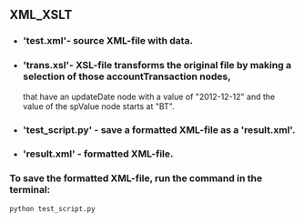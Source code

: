## XML_XSLT
* ### 'test.xml'- source XML-file with data.
* ### 'trans.xsl'- XSL-file transforms the original file by making a selection of those accountTransaction nodes,
  that have an updateDate node with a value of "2012-12-12" and the value of the spValue node starts at "BT".
* ### 'test_script.py' - save a formatted XML-file as a 'result.xml'.
* ### 'result.xml' - formatted XML-file.

### To save the formatted XML-file, run the command in the terminal:
```
python test_script.py

```
